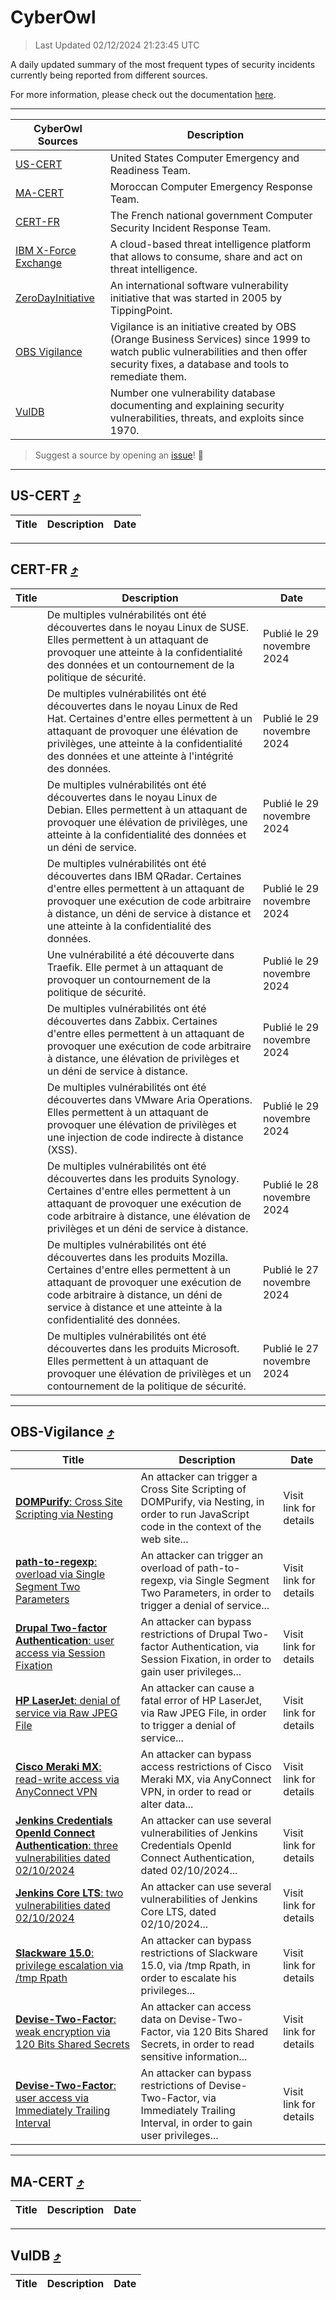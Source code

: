 
 <div id='top'></div>

# CyberOwl

 > Last Updated 02/12/2024 21:23:45 UTC
 
 A daily updated summary of the most frequent types of security incidents currently being reported from different sources.
 
 For more information, please check out the documentation [here](./docs/README.md).
 
 ---
 |CyberOwl Sources|Description|
 |---|---|
 |[US-CERT](#us-cert-arrow_heading_up)|United States Computer Emergency and Readiness Team.|
 |[MA-CERT](#ma-cert-arrow_heading_up)|Moroccan Computer Emergency Response Team.|
 |[CERT-FR](#cert-fr-arrow_heading_up)|The French national government Computer Security Incident Response Team.|
 |[IBM X-Force Exchange](#ibmcloud-arrow_heading_up)|A cloud-based threat intelligence platform that allows to consume, share and act on threat intelligence.|
 |[ZeroDayInitiative](#zerodayinitiative-arrow_heading_up)|An international software vulnerability initiative that was started in 2005 by TippingPoint.|
 |[OBS Vigilance](#obs-vigilance-arrow_heading_up)|Vigilance is an initiative created by OBS (Orange Business Services) since 1999 to watch public vulnerabilities and then offer security fixes, a database and tools to remediate them.|
 |[VulDB](#vuldb-arrow_heading_up)|Number one vulnerability database documenting and explaining security vulnerabilities, threats, and exploits since 1970.|
 
 > Suggest a source by opening an [issue](https://github.com/karimhabush/cyberowl/issues)! :raised_hands:
 ---

## US-CERT [:arrow_heading_up:](#cyberowl)

 |Title|Description|Date|
 |---|---|---|
 
 ---

## CERT-FR [:arrow_heading_up:](#cyberowl)

 |Title|Description|Date|
 |---|---|---|
 |[](https://www.cert.ssi.gouv.fr/avis/CERTFR-2024-AVI-1033/)|De multiples vulnérabilités ont été découvertes dans le noyau Linux de SUSE. Elles permettent à un attaquant de provoquer une atteinte à la confidentialité des données et un contournement de la politique de sécurité.|Publié le 29 novembre 2024|
 |[](https://www.cert.ssi.gouv.fr/avis/CERTFR-2024-AVI-1032/)|De multiples vulnérabilités ont été découvertes dans le noyau Linux de Red Hat. Certaines d'entre elles permettent à un attaquant de provoquer une élévation de privilèges, une atteinte à la confidentialité des données et une atteinte à l'intégrité des données.|Publié le 29 novembre 2024|
 |[](https://www.cert.ssi.gouv.fr/avis/CERTFR-2024-AVI-1031/)|De multiples vulnérabilités ont été découvertes dans le noyau Linux de Debian. Elles permettent à un attaquant de provoquer une élévation de privilèges, une atteinte à la confidentialité des données et un déni de service.|Publié le 29 novembre 2024|
 |[](https://www.cert.ssi.gouv.fr/avis/CERTFR-2024-AVI-1030/)|De multiples vulnérabilités ont été découvertes dans IBM QRadar. Certaines d'entre elles permettent à un attaquant de provoquer une exécution de code arbitraire à distance, un déni de service à distance et une atteinte à la confidentialité des données.|Publié le 29 novembre 2024|
 |[](https://www.cert.ssi.gouv.fr/avis/CERTFR-2024-AVI-1029/)|Une vulnérabilité a été découverte dans Traefik. Elle permet à un attaquant de provoquer un contournement de la politique de sécurité.|Publié le 29 novembre 2024|
 |[](https://www.cert.ssi.gouv.fr/avis/CERTFR-2024-AVI-1028/)|De multiples vulnérabilités ont été découvertes dans Zabbix. Certaines d'entre elles permettent à un attaquant de provoquer une exécution de code arbitraire à distance, une élévation de privilèges et un déni de service à distance.|Publié le 29 novembre 2024|
 |[](https://www.cert.ssi.gouv.fr/avis/CERTFR-2024-AVI-1027/)|De multiples vulnérabilités ont été découvertes dans VMware Aria Operations. Elles permettent à un attaquant de provoquer une élévation de privilèges et une injection de code indirecte à distance (XSS).|Publié le 29 novembre 2024|
 |[](https://www.cert.ssi.gouv.fr/avis/CERTFR-2024-AVI-1026/)|De multiples vulnérabilités ont été découvertes dans les produits Synology. Certaines d'entre elles permettent à un attaquant de provoquer une exécution de code arbitraire à distance, une élévation de privilèges et un déni de service à distance.|Publié le 28 novembre 2024|
 |[](https://www.cert.ssi.gouv.fr/avis/CERTFR-2024-AVI-1025/)|De multiples vulnérabilités ont été découvertes dans les produits Mozilla. Certaines d'entre elles permettent à un attaquant de provoquer une exécution de code arbitraire à distance, un déni de service à distance et une atteinte à la confidentialité des données.|Publié le 27 novembre 2024|
 |[](https://www.cert.ssi.gouv.fr/avis/CERTFR-2024-AVI-1024/)|De multiples vulnérabilités ont été découvertes dans les produits Microsoft. Elles permettent à un attaquant de provoquer une élévation de privilèges et un contournement de la politique de sécurité.|Publié le 27 novembre 2024|
 
 ---

## OBS-Vigilance [:arrow_heading_up:](#cyberowl)

 |Title|Description|Date|
 |---|---|---|
 |[<a href="https://vigilance.fr/vulnerability/DOMPurify-Cross-Site-Scripting-via-Nesting-45282" class="noirorange"><b>DOMPurify</b>: Cross Site Scripting via Nesting</a>](https://vigilance.fr/vulnerability/DOMPurify-Cross-Site-Scripting-via-Nesting-45282)|An attacker can trigger a Cross Site Scripting of DOMPurify, via Nesting, in order to run JavaScript code in the context of the web site...|Visit link for details|
 |[<a href="https://vigilance.fr/vulnerability/path-to-regexp-overload-via-Single-Segment-Two-Parameters-45281" class="noirorange"><b>path-to-regexp</b>: overload via Single Segment Two Parameters</a>](https://vigilance.fr/vulnerability/path-to-regexp-overload-via-Single-Segment-Two-Parameters-45281)|An attacker can trigger an overload of path-to-regexp, via Single Segment Two Parameters, in order to trigger a denial of service...|Visit link for details|
 |[<a href="https://vigilance.fr/vulnerability/Drupal-Two-factor-Authentication-user-access-via-Session-Fixation-45279" class="noirorange"><b>Drupal Two-factor Authentication</b>: user access via Session Fixation</a>](https://vigilance.fr/vulnerability/Drupal-Two-factor-Authentication-user-access-via-Session-Fixation-45279)|An attacker can bypass restrictions of Drupal Two-factor Authentication, via Session Fixation, in order to gain user privileges...|Visit link for details|
 |[<a href="https://vigilance.fr/vulnerability/HP-LaserJet-denial-of-service-via-Raw-JPEG-File-45277" class="noirorange"><b>HP LaserJet</b>: denial of service via Raw JPEG File</a>](https://vigilance.fr/vulnerability/HP-LaserJet-denial-of-service-via-Raw-JPEG-File-45277)|An attacker can cause a fatal error of HP LaserJet, via Raw JPEG File, in order to trigger a denial of service...|Visit link for details|
 |[<a href="https://vigilance.fr/vulnerability/Cisco-Meraki-MX-read-write-access-via-AnyConnect-VPN-45275" class="noirorange"><b>Cisco Meraki MX</b>: read-write access via AnyConnect VPN</a>](https://vigilance.fr/vulnerability/Cisco-Meraki-MX-read-write-access-via-AnyConnect-VPN-45275)|An attacker can bypass access restrictions of Cisco Meraki MX, via AnyConnect VPN, in order to read or alter data...|Visit link for details|
 |[<a href="https://vigilance.fr/vulnerability/Jenkins-Credentials-OpenId-Connect-Authentication-three-vulnerabilities-dated-02-10-2024-45271" class="noirorange"><b>Jenkins Credentials  OpenId Connect Authentication</b>: three vulnerabilities dated 02/10/2024</a>](https://vigilance.fr/vulnerability/Jenkins-Credentials-OpenId-Connect-Authentication-three-vulnerabilities-dated-02-10-2024-45271)|An attacker can use several vulnerabilities of Jenkins Credentials  OpenId Connect Authentication, dated 02/10/2024...|Visit link for details|
 |[<a href="https://vigilance.fr/vulnerability/Jenkins-Core-LTS-two-vulnerabilities-dated-02-10-2024-45270" class="noirorange"><b>Jenkins Core LTS</b>: two vulnerabilities dated 02/10/2024</a>](https://vigilance.fr/vulnerability/Jenkins-Core-LTS-two-vulnerabilities-dated-02-10-2024-45270)|An attacker can use several vulnerabilities of Jenkins Core LTS, dated 02/10/2024...|Visit link for details|
 |[<a href="https://vigilance.fr/vulnerability/Slackware-15-0-privilege-escalation-via-tmp-Rpath-45268" class="noirorange"><b>Slackware 15.0</b>: privilege escalation via /tmp Rpath</a>](https://vigilance.fr/vulnerability/Slackware-15-0-privilege-escalation-via-tmp-Rpath-45268)|An attacker can bypass restrictions of Slackware 15.0, via /tmp Rpath, in order to escalate his privileges...|Visit link for details|
 |[<a href="https://vigilance.fr/vulnerability/Devise-Two-Factor-weak-encryption-via-120-Bits-Shared-Secrets-45267" class="noirorange"><b>Devise-Two-Factor</b>: weak encryption via 120 Bits Shared Secrets</a>](https://vigilance.fr/vulnerability/Devise-Two-Factor-weak-encryption-via-120-Bits-Shared-Secrets-45267)|An attacker can access data on Devise-Two-Factor, via 120 Bits Shared Secrets, in order to read sensitive information...|Visit link for details|
 |[<a href="https://vigilance.fr/vulnerability/Devise-Two-Factor-user-access-via-Immediately-Trailing-Interval-45266" class="noirorange"><b>Devise-Two-Factor</b>: user access via Immediately Trailing Interval</a>](https://vigilance.fr/vulnerability/Devise-Two-Factor-user-access-via-Immediately-Trailing-Interval-45266)|An attacker can bypass restrictions of Devise-Two-Factor, via Immediately Trailing Interval, in order to gain user privileges...|Visit link for details|
 
 ---

## MA-CERT [:arrow_heading_up:](#cyberowl)

 |Title|Description|Date|
 |---|---|---|
 
 ---

## VulDB [:arrow_heading_up:](#cyberowl)

 |Title|Description|Date|
 |---|---|---|
 